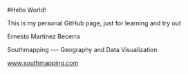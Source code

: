 #Hello World! 

This is my personal GitHub page, just for learning and try out


Ernesto Martínez Becerra

Southmapping --- Geography and Data Visualization

www.southmapping.com

